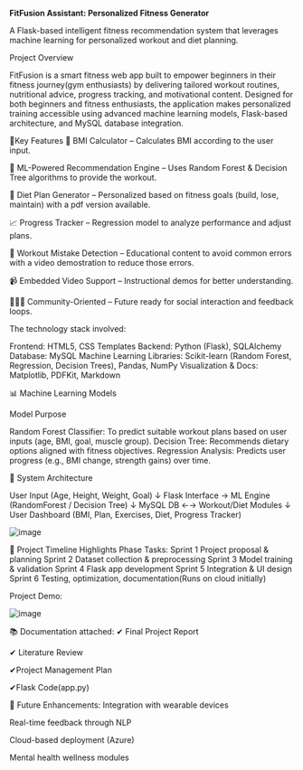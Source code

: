 **FitFusion Assistant: Personalized Fitness Generator**

A Flask-based intelligent fitness recommendation system that leverages machine learning for personalized workout and diet planning.

Project Overview

FitFusion is a smart fitness web app built to empower beginners in their fitness journey(gym enthusiasts) by delivering tailored workout routines, nutritional advice, progress tracking, and motivational content. Designed for both beginners and fitness enthusiasts, the application makes personalized training accessible using advanced machine learning models, Flask-based architecture, and MySQL database integration.

🚀Key Features
🧮 BMI Calculator – Calculates BMI according to the user input.

🧠 ML-Powered Recommendation Engine – Uses Random Forest & Decision Tree algorithms to provide the workout.

🥗 Diet Plan Generator – Personalized based on fitness goals (build, lose, maintain) with a pdf version available.

📈 Progress Tracker – Regression model to analyze performance and adjust plans.

🧘 Workout Mistake Detection – Educational content to avoid common errors with a video demostration to reduce those errors.

📹 Embedded Video Support – Instructional demos for better understanding.

🧑‍🤝‍🧑 Community-Oriented – Future ready for social interaction and feedback loops.

The technology stack involved:

Frontend:	HTML5, CSS Templates
Backend:	Python (Flask), SQLAlchemy
Database:	MySQL
Machine Learning Libraries:	Scikit-learn (Random Forest, Regression, Decision Trees), Pandas, NumPy
Visualization & Docs:	Matplotlib, PDFKit, Markdown

📊 Machine Learning Models

Model	Purpose

Random Forest Classifier: To	predict suitable workout plans based on user inputs (age, BMI, goal, muscle group).
Decision Tree:	Recommends dietary options aligned with fitness objectives.
Regression Analysis:	Predicts user progress (e.g., BMI change, strength gains) over time.

🧱 System Architecture

User Input (Age, Height, Weight, Goal) 
    ↓
Flask Interface → ML Engine (RandomForest / Decision Tree)
    ↓
MySQL DB ←→ Workout/Diet Modules
    ↓
User Dashboard (BMI, Plan, Exercises, Diet, Progress Tracker)

![image](https://github.com/user-attachments/assets/79573fa8-594e-4776-b1ee-24536209eb38)

📅 Project Timeline Highlights
Phase	Tasks:
Sprint 1	Project proposal & planning
Sprint 2	Dataset collection & preprocessing
Sprint 3	Model training & validation
Sprint 4	Flask app development
Sprint 5	Integration & UI design
Sprint 6	Testing, optimization, documentation(Runs on cloud initially)

Project Demo:

![image](https://github.com/user-attachments/assets/4983c1d5-2233-4345-a143-94bdbf861e9f)


📚 Documentation attached:
✔ Final Project Report

✔ Literature Review

✔Project Management Plan

✔Flask Code(app.py)


🎯 Future Enhancements:
Integration with wearable devices

Real-time feedback through NLP

Cloud-based deployment (Azure)

Mental health wellness modules











